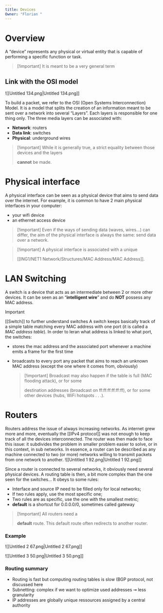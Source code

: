 ```yaml
---
title: Devices
Owner: "Florian "
---
```

# Overview
A “device” represents any physical or virtual entity that is capable of performing a specific function or task.

> [!important] It is meant to be a very general term
## Link with the OSI model
![[Untitled 134.png|Untitled 134.png]]

To build a packet, we refer to the OSI (Open Systems Interconnection) Model. It is a model that splits the creation of an information meant to be sent over a network into several “Layers”. Each layers is responsible for one thing only.
The three media layers can be associated with:
- **Network**: routers
- **Data link**: switches
- **Physical**: underground wires

> [!important] While it is generally true, a strict equality between those devices and the layers
> 
> **cannot** be made.
# Physical interface
A physical interface can be seen as a physical device that aims to send data over the internet. For example, it is common to have 2 main physical interfaces in your computer:
- your wifi device
- an ethernet access device

> [!important] Even if the ways of sending data (waves, wires…) can differ, the aim of the physical interface is always the same: send data over a network.

> [!important] A physical interface is associated with a unique
> 
> [[ING1/NET1 Network/Structures/MAC Address/MAC Address]].
# LAN Switching
A switch is a device that acts as an intermediate between 2 or more other devices. It can be seen as an “**intelligent wire**” and do **NOT** possess any MAC address.

> [!important]
> 
> [[Switch]] to further understand switches
A switch keeps basically track of a simple table matching every MAC address with one port (it is called a _MAC address table_).
In order to leran what address is linked to what port, the switches:
- stores the mac address and the associated port whenever a machine emits a frame for the first time
- broadcasts to every port any packet that aims to reach an unknown MAC address (except the one where it comes from, obviously)
    
    > [!important] Broadcast may also happen if the table is full (MAC flooding attack), or for some
    > 
    >   
    > destination addresses (broadcast on ff:ff:ff:ff:ff:ff), or for some other devices (hubs, WiFi hotspots . . .).
    
# Routers
Routers address the issue of always increasing networks. As internet grew more and more, eventually the [[IPv4 protocol]] was not enough to keep track of all the devices interconnected.
The router was then made to face this issue: it subdivides the problem in smaller problem easier to solve, or in this context, in sub networks.
In essence, a router can be described as any machine connected to two (or more) networks willing to transmit packets from one network to another.
![[Untitled 1 92.png|Untitled 1 92.png]]

Since a router is connected to several networks, it obviously need several physical devices.
A routing table is then, a bit more complex than the one seen for the switches… It obeys to some rules:
- Interface and source IP need to be filled only for local networks;
- If two rules apply, use the most specific one;
- Two rules are as specific, use the one with the smallest metric;
- **default** is a shortcut for 0.0.0.0/0, sometimes called gateway

> [!important] All routers need a
> 
> **default** route. This default route often redirects to another router.
### Example
![[Untitled 2 67.png|Untitled 2 67.png]]

![[Untitled 3 50.png|Untitled 3 50.png]]

### Routing summary
- Routing is fast but computing routing tables is slow (BGP protocol, not discussed here
- Subnetting: complex if we want to optimize used addresses ⇝ less granularity
- IP addresses are globally unique ressources assigned by a central authority